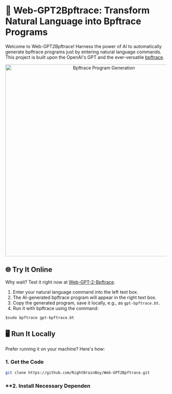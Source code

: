 # 🚀 Web-GPT2Bpftrace: Transform Natural Language into Bpftrace Programs

Welcome to Web-GPT2Bpftrace! Harness the power of AI to automatically generate bpftrace programs just by entering natural language commands. This project is built upon the OpenAI's GPT and the ever-versatile [bpftrace](https://github.com/iovisor/bpftrace).

<p align="center">
  <img src="./public/gpt2bpftrace.png" alt="Bpftrace Program Generation" width="600"/>
</p>

## 🌐 **Try It Online**
Why wait? Test it right now at [Web-GPT-2-Bpftrace](https://gpt-2-bpftrace.vercel.app/).

1. Enter your natural language command into the left text box.
2. The AI-generated bpftrace program will appear in the right text box.
3. Copy the generated program, save it locally, e.g., as `gpt-bpftrace.bt`.
4. Run it with bpftrace using the command:

```console
$sudo bpftrace gpt-bpftrace.bt
```

## 🖥 **Run It Locally**
Prefer running it on your machine? Here's how:

### **1. Get the Code**

```bash
git clone https://github.com/RightBrainBoy/Web-GPT2Bpftrace.git
```

### **2. Install Necessary Dependen